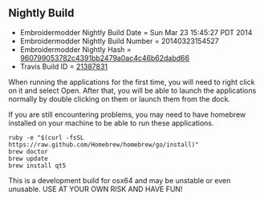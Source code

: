 
Nightly Build
------------------------------

* Embroidermodder Nightly Build Date = Sun Mar 23 15:45:27 PDT 2014
* Embroidermodder Nightly Build Number = 20140323154527
* Embroidermodder Nightly Hash = [960799053782c4391bb2479a0ac4c46b62dabd66](https://github.com/Embroidermodder/Embroidermodder/commit/960799053782c4391bb2479a0ac4c46b62dabd66)
* Travis Build ID = [21387831](https://travis-ci.org/Embroidermodder/Embroidermodder/builds/21387831)

When running the applications for the first time, you will need to right click on it and select Open.
After that, you will be able to launch the applications normally by double clicking on them or launch them from the dock.

If you are still encountering problems, you may need to have homebrew installed on your machine to be able to run these applications.
```
ruby -e "$(curl -fsSL https://raw.github.com/Homebrew/homebrew/go/install)"
brew doctor
brew update
brew install qt5
```

This is a development build for osx64 and may be unstable or even unusable.
USE AT YOUR OWN RISK AND HAVE FUN!

